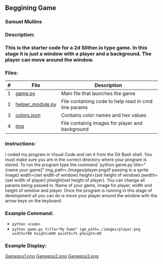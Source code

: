 ## Beggining Game
### Samuel Mullins
### Description:
### This is the starter code for a 2d Slither.io type game. In this stage it is just a window with a player and a background. The player can move around the window.
### Files:
|   #   | File            | Description                                        |
| :---: | --------------- | -------------------------------------------------- |
|   1   | [game.py](https://github.com/ssmullins/4443-2D-PyGame-Mullins/blob/master/Assignments/A05.1/game.py) | Main file that launches the game |
|   2   | [helper_module.py](https://github.com/ssmullins/4443-2D-PyGame-Mullins/blob/master/Assignments/A05.1/helper_module.py) | File containing code to help read in cmd line params|
|   3   | [colors.json](https://github.com/ssmullins/4443-2D-PyGame-Mullins/blob/master/Assignments/A05.1/colors.json) | Contains color names and hex values
|   4   | [img](https://github.com/ssmullins/4443-2D-PyGame-Mullins/tree/master/Assignments/A05.1/img) | File containig images for player and background
### Instructions:
I coded my program in Visual Code and ran it from the Git Bash shell.
You must make sure you are in the correct directory where your program is stored.
To run the program type the command `python game.py title="{name your game}" img_path=./images/player.png{if passing in a sprite image} width={set width of window} height={set height of window} pwidth={set width of player} pheight{set height of player}.
You can change all params being passed in. Name of your game, image for player, width and height of window and player.
Once the program is running in this stage of development all you can do is move your player around the window with the arrow keys on the keyboard.
### Example Command:
- `python <code>`
- `python game.py title="My Game" igm_path=./images/player.png width=700 height=600 pwidth=75 pheight=90`
### Example Display:
[Gamepos1.png](https://github.com/ssmullins/4443-2D-PyGame-Mullins/blob/master/Assignments/A05.1/screenshots/GamePos1.PNG)
[Gamepos2.png](https://github.com/ssmullins/4443-2D-PyGame-Mullins/blob/master/Assignments/A05.1/screenshots/Gamepos2.PNG)
[Gamepos3.png](https://github.com/ssmullins/4443-2D-PyGame-Mullins/blob/master/Assignments/A05.1/screenshots/GamePos3.PNG)
